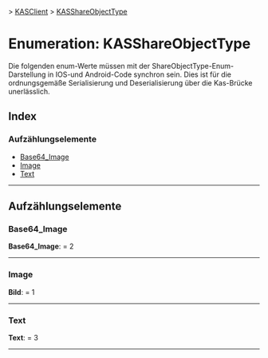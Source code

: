 [](../README.md) > [KASClient](../modules/kasclient.md) > [KASShareObjectType](../enums/kasclient.kasshareobjecttype.md)

# <a name="enumeration-kasshareobjecttype"></a>Enumeration: KASShareObjectType

Die folgenden enum-Werte müssen mit der ShareObjectType-Enum-Darstellung in IOS-und Android-Code synchron sein. Dies ist für die ordnungsgemäße Serialisierung und Deserialisierung über die Kas-Brücke unerlässlich.
## <a name="index"></a>Index 

### <a name="enumeration-members"></a>Aufzählungselemente

* [Base64_Image](kasclient.kasshareobjecttype.md#base64_image)
* [Image](kasclient.kasshareobjecttype.md#image)
* [Text](kasclient.kasshareobjecttype.md#text)

---

## <a name="enumeration-members"></a>Aufzählungselemente

<a id="base64_image"></a>

###  <a name="base64image"></a>Base64_Image

**Base64_Image**: = 2

___
<a id="image"></a>

###  <a name="image"></a>Image

**Bild**: = 1

___
<a id="text"></a>

###  <a name="text"></a>Text

**Text**: = 3

___

